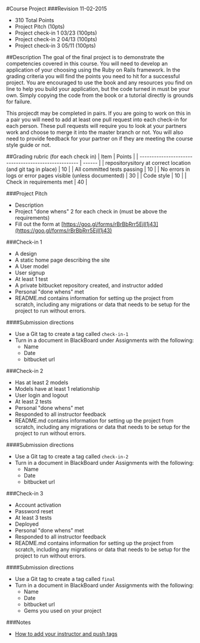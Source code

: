 #Course Project
###Revision 11-02-2015
* 310 Total Points
* Project Pitch (10pts)
* Project check-in 1 03/23 (100pts)
* Project check-in 2 04/13 (100pts)
* Project check-in 3 05/11 (100pts)

##Description
The goal of the final project is to demonstrate the competencies covered in this course.  You will need to develop an application of your choosing using the Ruby on Rails framework.  In the grading criteria you will find the points you need to hit for a successful project. You are encouraged to use the book and any resources you find on line to help you build your application, but the code turned in must be your own.  Simply copying the code from the book or a tutorial directly is grounds for failure.

This projecdt may be completed in pairs.  If you are going to work on this in a pair you will need to add at least one pull request into each check-in for each person.  These pull requests will require you to look at your partners work and choose to merge it into the master branch or not.  You will also need to provide feedback for your partner on if they are meeting the course style guide or not.


##Grading rubric (for each check in)
| Item                                                          | Points |
| ----------------------------------------------------          | ------ |
| repositorysitory at correct location (and git tag in place)   | 10     |
| All committed tests passing                                   | 10     |
| No errors in logs or error pages visible (unless documented)  | 30     |
| Code style                                                    | 10     |
| Check in requirements met                                     | 40     |

###Project Pitch
* Description
* Project "done whens" 2 for each check in (must be above the requirements)
* Fill out the form at [https://goo.gl/forms/rBrBbRrr5EjIl1j43](https://goo.gl/forms/rBrBbRrr5EjIl1j43)


###Check-in 1
* A design
* A static home page describing the site
* A User model
* User signup
* At least 1 test
* A private bitbucket repository created, and instructor added
* Personal "done whens" met
* README.md contains information for setting up the project from scratch, including any migrations or data that needs to be setup for the project to run without errors.

####Submission directions
* Use a Git tag to create a tag called ```check-in-1```
* Turn in a document in BlackBoard under Assignments with the following:
  * Name
  * Date
  * bitbucket url

###Check-in 2
* Has at least 2 models
* Models have at least 1 relationship
* User login and logout
* At least 2 tests
* Personal "done whens" met
* Responded to all instructor feedback
* README.md contains information for setting up the project from scratch, including any migrations or data that needs to be setup for the project to run without errors.

####Submission directions
* Use a Git tag to create a tag called ```check-in-2```
* Turn in a document in BlackBoard under Assignments with the following:
  * Name
  * Date
  * bitbucket url

###Check-in 3
* Account activation
* Password reset
* At least 3 tests
* Deployed
* Personal "done whens" met
* Responded to all instructor feedback
* README.md contains information for setting up the project from scratch, including any migrations or data that needs to be setup for the project to run without errors.

####Submission directions
* Use a Git tag to create a tag called ```final```
* Turn in a document in BlackBoard under Assignments with the following:
  * Name
  * Date
  * bitbucket url
  * Gems you used on your project


###Notes
* [How to add your instructor and push tags](../how_tos/adding_instructor_to_your_bitbucket_repository.md)
